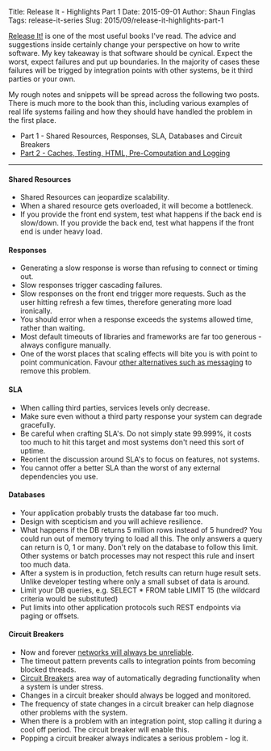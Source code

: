 Title: Release It - Highlights Part 1
Date: 2015-09-01
Author: Shaun Finglas
Tags: release-it-series
Slug: 2015/09/release-it-highlights-part-1

[Release It!](https://pragprog.com/book/mnee/release-it) is one of the
most useful books I've read. The advice and suggestions inside certainly
change your perspective on how to write software. My key takeaway is
that software should be cynical. Expect the worst, expect failures and
put up boundaries. In the majority of cases these failures will be
trigged by integration points with other systems, be it third parties or
your own.

My rough notes and snippets will be spread across the following two
posts. There is much more to the book than this, including various
examples of real life systems failing and how they should have handled
the problem in the first place.

-   Part 1 - Shared Resources, Responses, SLA, Databases and Circuit
    Breakers
-   [Part 2 - Caches, Testing, HTML, Pre-Computation and
    Logging](https://blog.shaunfinglas.co.uk/2015/09/release-it-highlights-part-2.html)

------------------------------------------------------------------------

#### Shared Resources

-   Shared Resources can jeopardize scalability.
-   When a shared resource gets overloaded, it will become a bottleneck.
-   If you provide the front end system, test what happens if the back
    end is slow/down. If you provide the back end, test what happens if
    the front end is under heavy load.

#### Responses

-   Generating a slow response is worse than refusing to connect or
    timing out.
-   Slow responses trigger cascading failures.
-   Slow responses on the front end trigger more requests. Such as the
    user hitting refresh a few times, therefore generating more load
    ironically.
-   You should error when a response exceeds the systems allowed time,
    rather than waiting.
-   Most default timeouts of libraries and frameworks are far too
    generous - always configure manually.
-   One of the worst places that scaling effects will bite you is with
    point to point communication. Favour [other alternatives such as
    messaging](https://blog.shaunfinglas.co.uk/2015/08/queue-centric-work-pattern.html)
    to remove this problem.

#### SLA

-   When calling third parties, services levels only decrease.
-   Make sure even without a third party response your system can
    degrade gracefully.
-   Be careful when crafting SLA's. Do not simply state 99.999%, it
    costs too much to hit this target and most systems don't need this
    sort of uptime.
-   Reorient the discussion around SLA's to focus on features, not
    systems.
-   You cannot offer a better SLA than the worst of any external
    dependencies you use.

#### Databases

-   Your application probably trusts the database far too much.
-   Design with scepticism and you will achieve resilience.
-   What happens if the DB returns 5 million rows instead of 5 hundred?
    You could run out of memory trying to load all this. The only
    answers a query can return is 0, 1 or many. Don't rely on the
    database to follow this limit. Other systems or batch processes may
    not respect this rule and insert too much data.
-   After a system is in production, fetch results can return huge
    result sets. Unlike developer testing where only a small subset of
    data is around.
-   Limit your DB queries, e.g. SELECT \* FROM table LIMIT 15 (the
    wildcard criteria would be substituted)
-   Put limits into other application protocols such REST endpoints via
    paging or offsets.

#### Circuit Breakers

-   Now and forever [networks will always be
    unreliable](https://en.wikipedia.org/wiki/Fallacies_of_distributed_computing).
-   The timeout pattern prevents calls to integration points from
    becoming blocked threads.
-   [Circuit
    Breakers](http://martinfowler.com/bliki/CircuitBreaker.html) area
    way of automatically degrading functionality when a system is under
    stress.
-   Changes in a circuit breaker should always be logged and monitored.
-   The frequency of state changes in a circuit breaker can help
    diagnose other problems with the system.
-   When there is a problem with an integration point, stop calling it
    during a cool off period. The circuit breaker will enable this.
-   Popping a circuit breaker always indicates a serious problem - log
    it.